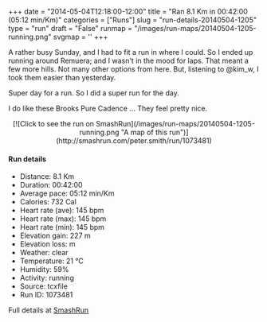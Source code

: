 +++
date = "2014-05-04T12:18:00-12:00"
title = "Ran 8.1 Km in 00:42:00 (05:12 min/Km)"
categories = ["Runs"]
slug = "run-details-20140504-1205"
type = "run"
draft = "False"
runmap = "/images/run-maps/20140504-1205-running.png"
svgmap = '<polyline points="13 18, 20 12, 26 15, 28 13, 36 17, 59 27, 77 25, 78 25, 92 21, 100 22, 99 43, 95 58, 93 65, 93 73, 92 86, 89 87, 78 86, 67 82, 60 80, 54 72, 37 63, 23 55, 13 46, 11 44, 10 42, 0 39, 2 34, 4 34, 6 31, 10 31, 12 29, 13 25, 24 16, 19 13, 14 16, 13 19, 18 20">'
+++

A rather busy Sunday, and I had to fit a run in where I could. So I ended up running around Remuera; and I wasn't in the mood for laps. That meant a few more hills. Not many other options from here. But, listening to @kim_w, I took them easier than yesterday. 

Super day for a run. So I did a super run for the day. 

I do like these Brooks Pure Cadence ...  They feel pretty nice. 



<!--more-->

<center>
[![Click to see the run on SmashRun](/images/run-maps/20140504-1205-running.png "A map of this run")](http://smashrun.com/peter.smith/run/1073481)
</center>

#### Run details

* Distance: 8.1 Km
* Duration: 00:42:00
* Average pace: 05:12 min/Km
* Calories: 732 Cal
* Heart rate (ave): 145 bpm
* Heart rate (max): 145 bpm
* Heart rate (min): 145 bpm
* Elevation gain: 227 m
* Elevation loss:  m
* Weather: clear
* Temperature: 21 &deg;C
* Humidity: 59%
* Activity: running
* Source: tcxfile
* Run ID: 1073481

Full details at [SmashRun](http://smashrun.com/peter.smith/run/1073481)